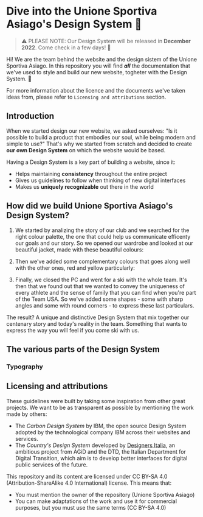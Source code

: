 # Dive into the Unione Sportiva Asiago's Design System :rocket:
> ⚠ PLEASE NOTE: Our Design System will be released in **December 2022**. Come check in a few days! 🙌

Hi! We are the team behind the website and the design sistem of the Unione Sportiva Asiago. In this repository you will find **_all_** the documentation that we've used to style and build our new website, togheter with the Design System. :raised_hands:

For more information about the licence and the documents we've taken ideas from, please refer to `Licensing and attributions` section.

## Introduction
When we started design our new website, we asked ourselves: "Is it possible to build a product that embodies our soul, while being modern and simple to use?" 
That's why we started from scratch and decided to create **our own Design System** on which the website would be based.

Having a Design System is a key part of building a website, since it:
- Helps maintaining **consistency** throughout the entire project
- Gives us guidelines to follow when thinking of new digital interfaces
- Makes us **uniquely recognizable** out there in the world

## How did we build Unione Sportiva Asiago's Design System?
1. We started by analizing the story of our club and we searched for the right colour palette, the one that could help us communicate efficenty our goals and our story. So we opened our wardrobe and looked at our beautiful jacket, made with these beautiful colours:

<!-- Inserisci immagine blu, rosso e giallo-->

2. Then we've added some complementary colours that goes along well with the other ones, red and yellow particularly:

<!-- Immagine altri colori-->

3. Finally, we closed the PC and went for a ski with the whole team. It's then that we found out that we wanted to convey the uniqueness of every athlete and the sense of family that you can find when you're part of the Team USA. So we've added some shapes - some with sharp angles and some with round corners - to express these last particulars.

The result? A unique and distinctive Design System that mix together our centenary story and today's reality in the team. Something that wants to express the way you will feel if you come ski with us.

## The various parts of the Design System
### Typography

## Licensing and attributions
These guidelines were built by taking some inspiration from other great projects. We want to be as transparent as possible by mentioning the work made by others:
- The _Carbon Design System_ by IBM, the open source Design System adopted by the technological company IBM across their websites and services.
- The _Country's Design System_ developed by [Designers Italia](https://designers.italia.it), an ambitious project from AGiD and the DTD, the Italian Department for Digital Transition, which aim is to develop better interfaces for digital public services of the future.

This repository and its content are licensed under CC BY-SA 4.0 (Attribution-ShareAlike 4.0 International) license. This means that:
- You must mention the owner of the repository (Unione Sportiva Asiago)
- You can make adaptations of the work and use it for commercial purposes, but you must use the same terms (CC BY-SA 4.0)
